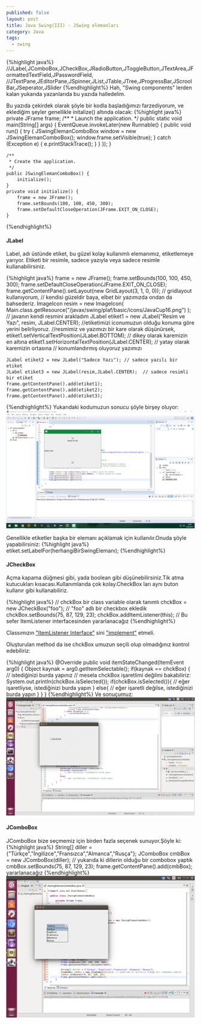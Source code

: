 ```yaml
---
published: false
layout: post
title: Java Swing(III) - JSwing elemanları
category: Java
tags:
  - swing
---
```

{%highlight java%}
//JLabel,JComboBox,JCheckBox,JRadioButton,JToggleButton,JTextArea,JFormattedTextField,JPasswordField,
//JTextPane,JEditorPane,JSpinner,JList,JTable,JTree,JProgressBar,JScroolBar,JSeperator,JSlider
{%endhighlight%}
Hah, "Swing components" lerden kalan yukarıda yazanlarıda bu yazıda halledelim.

Bu yazıda çekirdek olarak şöyle bir kodla başladığımızı farzediyorum, ve eklediğim şeyler genellikle initalize() altında olacak:
{%highlight java%}
	private JFrame frame;
	/**
	 * Launch the application.
	 */
	public static void main(String[] args) {
		EventQueue.invokeLater(new Runnable() {
			public void run() {
				try {
					JSwingElemanComboBox window = new JSwingElemanComboBox();
					window.frame.setVisible(true);
				} catch (Exception e) {
					e.printStackTrace();
				}
			}
		});
	}

	/**
	 * Create the application.
	 */
	public JSwingElemanComboBox() {
		initialize();
	}
	private void initialize() {
		frame = new JFrame();
		frame.setBounds(100, 100, 450, 300);
		frame.setDefaultCloseOperation(JFrame.EXIT_ON_CLOSE);
	}
{%endhighlight%}
#### JLabel

Label, adı üstünde etiket, bu güzel kolay kullanımlı elemanımız, etiketlemeye yarıyor.
Etiketi bir resimle, sadece yazıyla veya sadece resimle kullanabilirsiniz.

{%highlight java%}
	frame = new JFrame();
	frame.setBounds(100, 100, 450, 300);
	frame.setDefaultCloseOperation(JFrame.EXIT_ON_CLOSE);
	frame.getContentPane().setLayout(new GridLayout(3, 1, 0, 0)); 
    // gridlayout kullanıyorum,
    // kendisi güzeldir baya, elbet bir yazımızda ondan da bahsederiz.
    ImageIcon resim =  new ImageIcon(
        Main.class.getResource("/javax/swing/plaf/basic/icons/JavaCup16.png")
    ); // javanın kendi resmini arakladım
	JLabel etiket1 = new JLabel("Resim ve Yazı",
                 resim,
                 JLabel.CENTER);
	//etiketimizi iconumuzun olduğu konuma göre yerini belirliyoruz.
	//resmimiz ve yazımızı bir kare olarak düşünürsek, 
	etiket1.setVerticalTextPosition(JLabel.BOTTOM); // dikey olarak karemizin en altına
	etiket1.setHorizontalTextPosition(JLabel.CENTER); // yatay olarak karemizin ortasına
	// konumlandırmış oluyoruz yazımızı
  
	JLabel etiket2 = new JLabel("Sadece Yazı"); // sadece yazılı bir etiket
	JLabel etiket3 = new JLabel(resim,JLabel.CENTER);  // sadece resimli bir etiket
	frame.getContentPane().add(etiket1);
	frame.getContentPane().add(etiket2);
	frame.getContentPane().add(etiket3);
        
{%endhighlight%}
Yukarıdaki kodumuzun sonucu şöyle birşey oluyor:
<img src="/images/javaswing/javaswing3/1.png" />

Genellikle etiketler başka bir elemanı açıklamak için kullanılır.Onuda şöyle yapabilirsiniz:
{%highlight java%}
	etiket.setLabelFor(herhangiBirSwingElemanı);
{%endhighlight%}

#### JCheckBox
Açma kapama düğmesi gibi, yada boolean gibi düşünebilirsiniz.Tik atma kutucukları kısacası.Kullanımlarıda çok kolay.CheckBox ları aynı buton kullanır gibi kullanabiliriz.

{%highlight java%}
	// chckBox bir class variable olarak tanımlı
	chckBox = new JCheckBox("foo"); // "foo" adlı bir checkbox ekledik
	chckBox.setBounds(75, 87, 129, 23);
    chckBox.addItemListener(this); // Bu sefer ItemListener interfacesinden yararlanacağız
{%endhighlight%}

Classımızın ["ItemListener Interface"](https://docs.oracle.com/javase/7/docs/api/java/awt/event/ItemListener.html) sini ["implement"](http://selimkaratas.com.tr/wp/javada-interface.html) etmeli.

Oluşturulan method da ise chckBox umuzun seçili olup olmadığınız kontrol edebiliriz:

{%highlight java%}
	@Override
	public void itemStateChanged(ItemEvent arg0) {
		Object kaynak = arg0.getItemSelectable();
		if(kaynak == chckBox) {
        	// istediğinizi burda yapınız
            // mesela chckBox işaretlimi değilmi bakabiliriz:
        	System.out.println(chckBox.isSelected());
			if(chckBox.isSelected()){
            	// eğer işaretliyse, istediğinizi burda yapın
            }
            else{
            	// eğer işaretli değilse, istediğinizi burda yapın
            }
		}
	}
{%endhighlight%}
Ve sonuçumuz:
<img src="/images/javaswing/javaswing3/2.gif" />

#### JComboBox

JComboBox bize seçmemiz için birden fazla seçenek sunuyor.Şöyle ki:
{%highlight java%}
	String[] diller = {"Türkçe","İngilizce","Fransızca","Almanca","Rusça"};
	JComboBox cmbBox = new JComboBox(diller); // yukarıda ki dillerin olduğu bir combobox yaptık
	cmbBox.setBounds(75, 87, 129, 23);
    frame.getContentPane().add(cmbBox);
yararlanacağız
{%endhighlight%}
<img src="/images/javaswing/javaswing3/3.png" />
